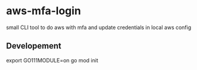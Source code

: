 # aws-mfa-login
small CLI tool to do aws with mfa and update credentials in local aws config

## Developement

export GO111MODULE=on
go mod init